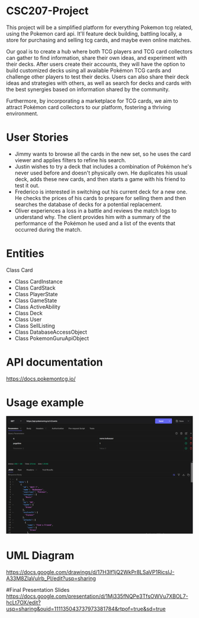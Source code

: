 # CSC207-Project
This project will be a simplified platform for everything Pokemon tcg related, using the Pokemon card api. It'll feature deck building, battling locally, a store for purchasing and selling tcg cards, and maybe even online matches.

Our goal is to create a hub where both TCG players and TCG card collectors can gather to find information, share their own ideas, and experiment with their decks. After users create their accounts, they will have the option to build customized decks using all available Pokémon TCG cards and challenge other players to test their decks. Users can also share their deck ideas and strategies with others, as well as search for decks and cards with the best synergies based on information shared by the community.

Furthermore, by incorporating a marketplace for TCG cards, we aim to attract Pokémon card collectors to our platform, fostering a thriving environment.

# User Stories
- Jimmy wants to browse all the cards in the new set, so he uses the card viewer and applies filters to refine his search.
- Justin wishes to try a deck that includes a combination of Pokémon he's never used before and doesn't physically own. He duplicates his usual deck, adds these new cards, and then starts a game with his friend to test it out.
- Frederico is interested in switching out his current deck for a new one. He checks the prices of his cards to prepare for selling them and then searches the database of decks for a potential replacement.
- Oliver experiences a loss in a battle and reviews the match logs to understand why. The client provides him with a summary of the performance of the Pokémon he used and a list of the events that occurred during the match.


# Entities

Class Card

- Class CardInstance
- Class CardStack
- Class PlayerState
- Class GameState
- Class ActiveAbility
- Class Deck
- Class User
- Class SellListing
- Class DatabaseAccessObject
- Class PokemonGuruApiObject


# API documentation
https://docs.pokemontcg.io/

# Usage example
![Example](resources/img/example1.png)

# UML Diagram
https://docs.google.com/drawings/d/17H3lf1jQ2WkPr8LSaVP1RicslJ-A33M8ZlaVulrb_PI/edit?usp=sharing

#Final Presentation Slides
https://docs.google.com/presentation/d/1Mj335fNQPe3TfsOWVu7XBOL7-hcLt7OX/edit?usp=sharing&ouid=111135043737973381784&rtpof=true&sd=true


